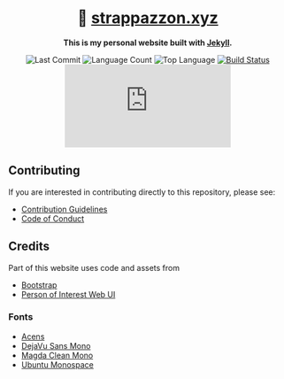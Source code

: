 <div align="center">

# :small_red_triangle: [strappazzon.xyz](https://strappazzon.xyz)

**This is my personal website built with [Jekyll](https://jekyllrb.com).**

![Last Commit](https://img.shields.io/github/last-commit/Strappazzon/www?label=Last%20Commit&logo=git&logoColor=%23FFFFFF&style=flat-square)
![Language Count](https://img.shields.io/github/languages/count/Strappazzon/www?color=%23f7ca03&label=Languages&style=flat-square)
![Top Language](https://img.shields.io/github/languages/top/Strappazzon/www?color=%23F7CA03&style=flat-square)
[![Build Status](https://img.shields.io/github/actions/workflow/status/Strappazzon/www/build-prod.yml?branch=master&label=GitHub%20Actions&logo=githubactions&logoColor=%23FFFFFF&style=flat-square)](https://github.com/Strappazzon/www/actions/workflows/build-prod.yml)
[![Mozilla HTTP Observatory Grade](https://img.shields.io/mozilla-observatory/grade/strappazzon.xyz?label=Observatory&logo=mozilla&logoColor=%23FFFFFF&style=flat-square)](https://observatory.mozilla.org/analyze/strappazzon.xyz)

</div>

## Contributing

If you are interested in contributing directly to this repository, please see:

- [Contribution Guidelines](https://github.com/Strappazzon/www/blob/-/.github/CONTRIBUTING.md)
- [Code of Conduct](https://github.com/Strappazzon/.github/blob/-/CODE_OF_CONDUCT.md)

## Credits

Part of this website uses code and assets from

- [Bootstrap](https://github.com/twbs/bootstrap)
- [Person of Interest Web UI](https://github.com/Phreshhh/poi-web-ui)

### Fonts

- [Acens](https://www.dafont.com/acens.font)
- [DejaVu Sans Mono](https://www.fontsquirrel.com/fonts/dejavu-sans-mono)
- [Magda Clean Mono](https://www.myfonts.com/fonts/fontfont/ff-magda-clean-mono)
- [Ubuntu Monospace](https://design.ubuntu.com/font/)
